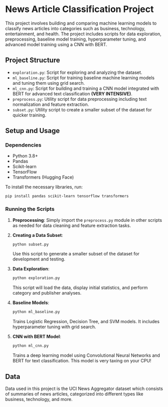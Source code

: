 # News Article Classification Project

This project involves building and comparing machine learning models to classify news articles into categories such as business, technology, entertainment, and health. The project includes scripts for data exploration, preprocessing, baseline model training, hyperparameter tuning, and advanced model training using a CNN with BERT.

## Project Structure

- `exploration.py`: Script for exploring and analyzing the dataset.
- `ml_baseline.py`: Script for training baseline machine learning models and tuning them using grid search.
- `ml_cnn.py`: Script for building and training a CNN model integrated with BERT for advanced text classification **(VERY INTENSIVE)**.
- `preprocess.py`: Utility script for data preprocessing including text normalization and feature extraction.
- `subset.py`: Utility script to create a smaller subset of the dataset for quicker training.

## Setup and Usage

### Dependencies

- Python 3.8+
- Pandas
- Scikit-learn
- TensorFlow
- Transformers (Hugging Face)

To install the necessary libraries, run:
```bash
pip install pandas scikit-learn tensorflow transformers
```

### Running the Scripts

1. **Preprocessing**:
   Simply import the `preprocess.py` module in other scripts as needed for data cleaning and feature extraction tasks.

2. **Creating a Data Subset**:
   ```bash
   python subset.py
   ```
   Use this script to generate a smaller subset of the dataset for development and testing.

3. **Data Exploration**:
   ```bash
   python exploration.py
   ```
   This script will load the data, display initial statistics, and perform category and publisher analyses.

4. **Baseline Models**:
   ```bash
   python ml_baseline.py
   ```
   Trains Logistic Regression, Decision Tree, and SVM models. It includes hyperparameter tuning with grid search.

5. **CNN with BERT Model**:
   ```bash
   python ml_cnn.py
   ```
   Trains a deep learning model using Convolutional Neural Networks and BERT for text classification. This model is very taxing on your CPU!

## Data

Data used in this project is the UCI News Aggregator dataset which consists of summaries of news articles, categorized into different types like business, technology, and more.